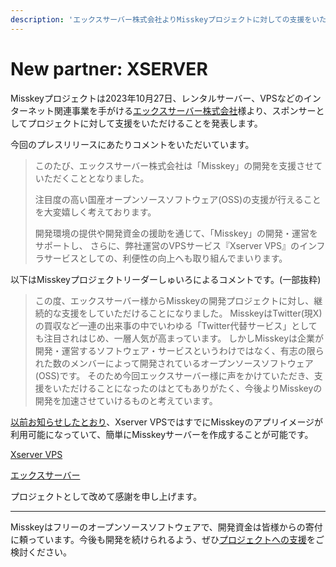 ```yaml
---
description: 'エックスサーバー株式会社よりMisskeyプロジェクトに対しての支援をいただきました'
---
```


# New partner: XSERVER

Misskeyプロジェクトは2023年10月27日、レンタルサーバー、VPSなどのインターネット関連事業を手がける[エックスサーバー株式会社](https://www.xserver.co.jp/)様より、スポンサーとしてプロジェクトに対して支援をいただけることを発表します。

今回のプレスリリースにあたりコメントをいただいています。

> このたび、エックスサーバー株式会社は「Misskey」の開発を支援させていただくこととなりました。
> 
> 注目度の高い国産オープンソースソフトウェア(OSS)の支援が行えることを大変嬉しく考えております。
> 
> 開発環境の提供や開発資金の援助を通じて、「Misskey」の開発・運営をサポートし、
> さらに、弊社運営のVPSサービス『Xserver VPS』のインフラサービスとしての、利便性の向上へも取り組んでまいります。

以下はMisskeyプロジェクトリーダーしゅいろによるコメントです。(一部抜粋)

> この度、エックスサーバー様からMisskeyの開発プロジェクトに対し、継続的な支援をしていただけることになりました。
> MisskeyはTwitter(現X)の買収など一連の出来事の中でいわゆる「Twitter代替サービス」としても注目されはじめ、一層人気が高まっています。
> しかしMisskeyは企業が開発・運営するソフトウェア・サービスというわけではなく、有志の限られた数のメンバーによって開発されているオープンソースソフトウェア(OSS)です。
> そのため今回エックスサーバー様に声をかけていただき、支援をいただけることになったのはとてもありがたく、今後よりMisskeyの開発を加速させていけるものと考えています。

[以前お知らせしたとおり](https://misskey-hub.net/blog/2023-07-14-xserver.html)、Xserver VPSではすでにMisskeyのアプリイメージが利用可能になっていて、簡単にMisskeyサーバーを作成することが可能です。

[Xserver VPS](https://vps.xserver.ne.jp/)

[エックスサーバー](https://www.xserver.co.jp/)

プロジェクトとして改めて感謝を申し上げます。

---

Misskeyはフリーのオープンソースソフトウェアで、開発資金は皆様からの寄付に頼っています。今後も開発を続けられるよう、ぜひ[プロジェクトへの支援](https://misskey-hub.net/docs/donate.html)をご検討ください。
